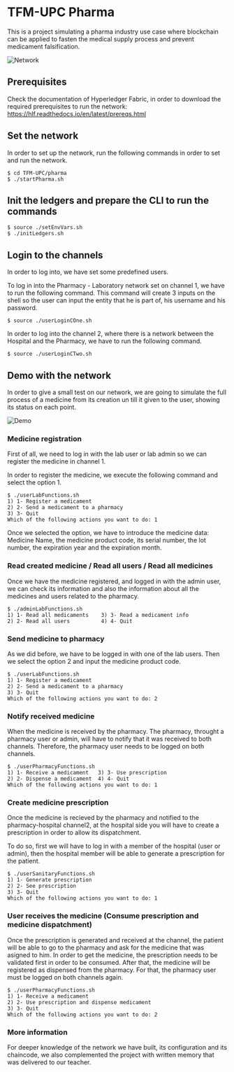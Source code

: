 # TFM-UPC Pharma

This is a project simulating a pharma industry use case where blockchain can be applied to fasten the medical supply process and prevent medicament falsification.

![Network](https://i.ibb.co/3v4KnGb/Screenshot-2022-11-17-at-21-40-03.png)

## Prerequisites

Check the documentation of Hyperledger Fabric, in order to download the required prerequisites to run the network: https://hlf.readthedocs.io/en/latest/prereqs.html

## Set the network

In order to set up the network, run the following commands in order to set and run the network.

```
$ cd TFM-UPC/pharma
$ ./startPharma.sh
```

## Init the ledgers and prepare the CLI to run the commands

```
$ source ./setEnvVars.sh
$ ./initLedgers.sh
```

## Login to the channels

In order to log into, we have set some predefined users.

To log in into the Pharmacy - Laboratory network set on channel 1, we have to run the following command. This command will create 3 inputs on the shell so the user can input the entity that he is part of, his username and his password.

```
$ source ./userLoginCOne.sh
```

In order to log into the channel 2, where there is a network between the Hospital and the Pharmacy, we have to run the following command.

```
$ source ./userLoginCTwo.sh
```

## Demo with the network

In order to give a small test on our network, we are going to simulate the full process of a medicine from its creation un till it given to the user, showing its status on each point.

![Demo](https://i.ibb.co/tJV8gdM/Screenshot-2022-11-17-at-22-41-13.png)

### Medicine registration

First of all, we need to log in with the lab user or lab admin so we can register the medicine in channel 1.

In order to register the medicine, we execute the following command and select the option 1.

```
$ ./userLabFunctions.sh
1) 1- Register a medicament
2) 2- Send a medicament to a pharmacy
3) 3- Quit
Which of the following actions you want to do: 1
```

Once we selected the option, we have to introduce the medicine data: Medicine Name, the medicine product code, its serial number, the lot number, the expiration year and the expiration month.

### Read created medicine / Read all users / Read all medicines

Once we have the medicine registered, and logged in with the admin user, we can check its information and also the information about all the medicines and users related to the pharmacy.

```
$ ./adminLabFunctions.sh
1) 1- Read all medicaments    3) 3- Read a medicament info
2) 2- Read all users          4) 4- Quit
```

### Send medicine to pharmacy

As we did before, we have to be logged in with one of the lab users. Then we select the option 2 and input the medicine product code.

```
$ ./userLabFunctions.sh
1) 1- Register a medicament
2) 2- Send a medicament to a pharmacy
3) 3- Quit
Which of the following actions you want to do: 2
```

### Notify received medicine

When the medicine is received by the pharmacy. The pharmacy, throught a pharmacy user or admin, will have to notify that it was received to both channels. Therefore, the pharmacy user needs to be logged on both channels. 

```
$ ./userPharmacyFunctions.sh
1) 1- Receive a medicament   3) 3- Use prescription
2) 2- Dispense a medicament  4) 4- Quit
Which of the following actions you want to do: 1
```

### Create medicine prescription

Once the medicine is recieved by the pharmacy and notified to the pharmacy-hospital channel2, at the hospital side you will have to create a prescription in order to allow its dispatchment.

To do so, first we will have to log in with a member of the hospital (user or admin), then the hospital member will be able to generate a prescription for the patient.

```
$ ./userSanitaryFunctions.sh
1) 1- Generate prescription
2) 2- See prescription 
3) 3- Quit
Which of the following actions you want to do: 1
```

### User receives the medicine (Consume prescription and medicine dispatchment)

Once the prescription is generated and received at the channel, the patient will be able to go to the pharmacy and ask for the medicine that was asigned to him. In order to get the medicine, the prescription needs to be validated first in order to be consumed. After that, the medicine will be registered as dispensed from the pharmacy. For that, the pharmacy user must be logged on both channels again. 

```
$ ./userPharmacyFunctions.sh
1) 1- Receive a medicament   
2) 2- Use prescription and dispense medicament  
3) 3- Quit
Which of the following actions you want to do: 2
```

### More information

For deeper knowledge of the network we have built, its configuration and its chaincode, we also complemented the project with written memory that was delivered to our teacher.
